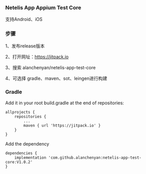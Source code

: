 ### Netelis App Appium Test Core

支持Android、iOS

### 步骤
1、发布release版本

2、打开网址：https://jitpack.io

3、搜索 alanchenyan/netelis-app-test-core

4、可选择 gradle、maven、sot、leingen进行构建

### Gradle

Add it in your root build.gradle at the end of repositories:
```
allprojects {
	repositories {
		...
		maven { url 'https://jitpack.io' }
	}
}
```
Add the dependency
```
dependencies {
    implementation 'com.github.alanchenyan:netelis-app-test-core:V1.0.2'
}
```
